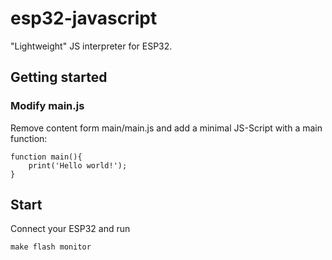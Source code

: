 # esp32-javascript

"Lightweight" JS interpreter for ESP32.   

## Getting started

### Modify main.js
Remove content form main/main.js and add a 
minimal JS-Script with a main function:

    function main(){
        print('Hello world!');
    }

## Start
Connect your ESP32 and run

    make flash monitor
